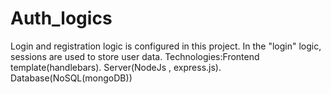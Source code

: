 # Auth_logics
Login and registration logic is configured in this project. In the "login" logic, sessions are used to store user data. Technologies:Frontend template(handlebars). Server(NodeJs , express.js). Database(NoSQL(mongoDB)) 
